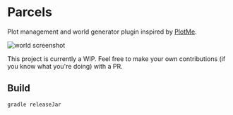 # Parcels

Plot management and world generator plugin inspired by [PlotMe](https://github.com/WorldCretornica/PlotMe-Core).

![world screenshot](https://i.imgur.com/tpbKrQI.png)

This project is currently a WIP. Feel free to make your own contributions (if you know what you're doing) with a PR.

## Build

```
gradle releaseJar
```

